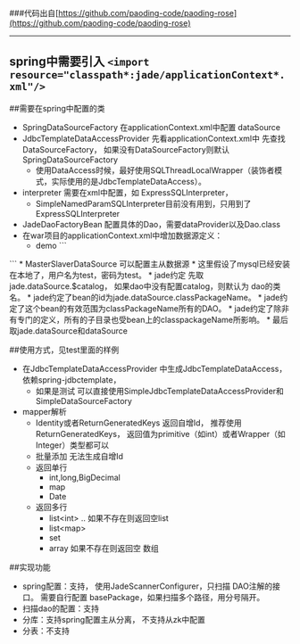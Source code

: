 ###代码出自[https://github.com/paoding-code/paoding-rose](https://github.com/paoding-code/paoding-rose)
***

## spring中需要引入  ```<import resource="classpath*:jade/applicationContext*.xml"/>```
##需要在spring中配置的类
* SpringDataSourceFactory 在applicationContext.xml中配置 dataSource 
* JdbcTemplateDataAccessProvider 先看applicationContext.xml中 先查找 DataSourceFactory， 如果没有DataSourceFactory则默认SpringDataSourceFactory
    * 使用DataAccess时候，最好使用SQLThreadLocalWrapper（装饰者模式，实际使用的是JdbcTemplateDataAccess）。
* interpreter 需要在xml中配置，如 ExpressSQLInterpreter，
    * SimpleNamedParamSQLInterpreter目前没有用到，只用到了ExpressSQLInterpreter 
* JadeDaoFactoryBean 配置具体的Dao，需要dataProvider以及Dao.class
* 在war项目的applicationContext.xml中增加数据源定义：
     * demo
      ```
​<!-- 数据源配置 dbcp -->
<bean id="jade.dataSource.com.chen.dao" class="org.apache.commons.dbcp.BasicDataSource" destroy-method="close">
    <property name="driverClassName"value="com.mysql.jdbc.Driver">    </property>
    <property name="url"value="jdbc:mysql://127.0.0.1:3306/test?useUnicode=true&amp;characterEncoding=utf-8">    </property>
    <property name="username"value="test"></property>
    <property name="password"value="test"></property><!-- 运行判断连接超时任务的时间间隔，单位为毫秒，默认为-1，即不执行任务。 -->
    <property name="timeBetweenEvictionRunsMillis"value="3600000"></property><!-- 连接的超时时间，默认为半小时。 -->
    <property name="minEvictableIdleTimeMillis"value="3600000"></property>
</bean>
     ```
    * MasterSlaverDataSource 可以配置主从数据源
    * 这里假设了mysql已经安装在本地了，用户名为test，密码为test。
    * jade约定 先取 jade.dataSource.$catalog，  如果dao中没有配置catalog，则默认为 dao的类名。
    * jade约定了bean的id为jade.dataSource.classPackageName。
    * jade约定了这个bean的有效范围为classPackageName所有的DAO。
    * jade约定了除非有专门的定义，所有的子目录也受bean上的classpackageName所影响。
    * 最后取jade.dataSource和dataSource

##使用方式，见test里面的样例
* 在JdbcTemplateDataAccessProvider 中生成JdbcTemplateDataAccess， 依赖spring-jdbctemplate，
    * 如果是测试 可以直接使用SimpleJdbcTemplateDataAccessProvider和SimpleDataSourceFactory
* mapper解析
    * Identity或者ReturnGeneratedKeys 返回自增Id， 推荐使用 ReturnGeneratedKeys， 返回值为primitive（如int）或者Wrapper（如Integer）类型都可以
    * 批量添加 无法生成自增Id
    * 返回单行
        * int,long,BigDecimal
        * map
        * Date
    * 返回多行
        * list&lt;int&gt; ..  如果不存在则返回空list
        * list&lt;map&gt;
        * set
        * array  如果不存在则返回空 数组

##实现功能
* spring配置：支持， 使用JadeScannerConfigurer，只扫描 DAO注解的接口。 需要自行配置 basePackage，如果扫描多个路径，用分号隔开。
* 扫描dao的配置：支持
* 分库：支持spring配置主从分离， 不支持从zk中配置
* 分表：不支持















